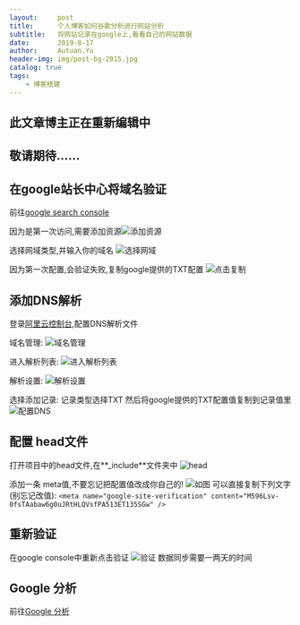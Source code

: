 ```yaml
---
layout:     post                    
title:      个人博客如何谷歌分析进行网站分析               
subtitle:   将网站记录在google上,看看自己的网站数据
date:       2019-8-17             
author:     Autuan.Yu
header-img: img/post-bg-2015.jpg    
catalog: true                      
tags:                               
    - 博客搭建
---
```


## 此文章博主正在重新编辑中
## 敬请期待......

## 在google站长中心将域名验证
前往[google search console](https://search.google.com/search-console)

因为是第一次访问,需要添加资源![添加资源](https://i.loli.net/2019/08/23/YqA7Cblif2OB3yh.png)

选择网域类型,并输入你的域名
![选择网域](https://i.loli.net/2019/08/23/nuDY71fQT9gsNqK.png)

因为第一次配置,会验证失败,复制google提供的TXT配置
![点击复制](https://i.loli.net/2019/08/23/IkCtpYzaNh1AJv9.png)

## 添加DNS解析
登录[阿里云控制台](https://homenew.console.aliyun.com/),配置DNS解析文件

域名管理:
![域名管理](https://i.loli.net/2019/08/23/IBgTdyahO91XKGP.png)

进入解析列表:
![进入解析列表](https://i.loli.net/2019/08/23/wnBsW8fQzVkdE3S.png)

解析设置:
![解析设置](https://i.loli.net/2019/08/23/W9mazTZXcMDCFjY.png)

选择添加记录:
记录类型选择TXT
然后将google提供的TXT配置值复制到记录值里
![配置DNS](https://i.loli.net/2019/08/23/NhFtjd8H7bWQ412.png)




## 配置 head文件
打开项目中的head文件,在**_include**文件夹中
![head](https://i.loli.net/2019/08/23/8hJOKmBe59Pln7C.png)

添加一条 meta值,不要忘记把配置值改成你自己的!
![如图](https://i.loli.net/2019/08/23/TaGZdIV9JgRLC5H.png)
可以直接复制下列文字(别忘记改值):
``
<meta name="google-site-verification" content="M596Lsv-0fsTAabaw6g0uJRtHLQVsfPA513ET135SGw" />
``
## 重新验证
在google console中重新点击验证
![验证](https://i.loli.net/2019/08/23/aq8ZUEtwCIpLe4G.png)
数据同步需要一两天的时间

## Google 分析
前往[Google 分析](https://analytics.google.com/)